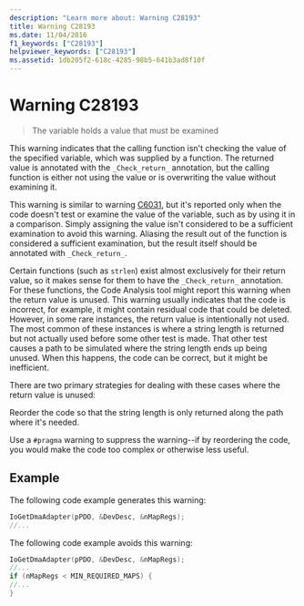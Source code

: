 ```yaml
---
description: "Learn more about: Warning C28193"
title: Warning C28193
ms.date: 11/04/2016
f1_keywords: ["C28193"]
helpviewer_keywords: ["C28193"]
ms.assetid: 1db205f2-618c-4285-98b5-641b3ad8f10f
---
```

# Warning C28193

> The variable holds a value that must be examined

This warning indicates that the calling function isn't checking the value of the specified variable, which was supplied by a function. The returned value is annotated with the `_Check_return_` annotation, but the calling function is either not using the value or is overwriting the value without examining it.

This warning is similar to warning [C6031](../code-quality/c6031.md), but it's reported only when the code doesn't test or examine the value of the variable, such as by using it in a comparison. Simply assigning the value isn't considered to be a sufficient examination to avoid this warning. Aliasing the result out of the function is considered a sufficient examination, but the result itself should be annotated with `_Check_return_`.

Certain functions (such as `strlen`) exist almost exclusively for their return value, so it makes sense for them to have the `_Check_return_` annotation. For these functions, the Code Analysis tool might report this warning when the return value is unused. This warning usually indicates that the code is incorrect, for example, it might contain residual code that could be deleted. However, in some rare instances, the return value is intentionally not used. The most common of these instances is where a string length is returned but not actually used before some other test is made. That other test causes a path to be simulated where the string length ends up being unused. When this happens, the code can be correct, but it might be inefficient.

There are two primary strategies for dealing with these cases where the return value is unused:

Reorder the code so that the string length is only returned along the path where it's needed.

Use a `#pragma` warning to suppress the warning--if by reordering the code, you would make the code too complex or otherwise less useful.

## Example

The following code example generates this warning:

```cpp
IoGetDmaAdapter(pPDO, &DevDesc, &nMapRegs);
//...
```

The following code example avoids this warning:

```cpp
IoGetDmaAdapter(pPDO, &DevDesc, &nMapRegs);
//...
if (nMapRegs < MIN_REQUIRED_MAPS) {
//...
}
```
